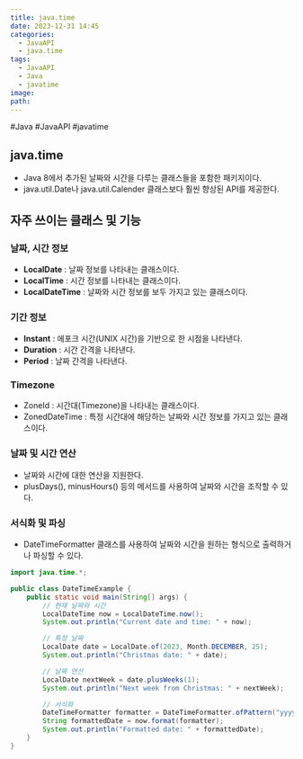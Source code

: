 ```yaml
---
title: java.time
date: 2023-12-31 14:45
categories:
  - JavaAPI
  - java.time
tags:
  - JavaAPI
  - Java
  - javatime
image: 
path:
---
```

#Java #JavaAPI #javatime 

## java.time
+ Java 8에서 추가된 날짜와 시간을 다루는 클래스들을 포함한 패키지이다.
+ java.util.Date나 java.util.Calender 클래스보다 훨씬 향상된 API를 제공한다.

## 자주 쓰이는 클래스 및 기능
### 날짜, 시간 정보
+ **LocalDate** : 날짜 정보를 나타내는 클래스이다.
+ **LocalTime** : 시간 정보를 나타내는 클래스이다.
+ **LocalDateTime** : 날짜와 시간 정보를 보두 가지고 있는 클래스이다.

### 기간 정보
+ **Instant** : 에포크 시간(UNIX 시간)을 기반으로 한 시점을 나타낸다.
+ **Duration** : 시간 간격을 나타낸다.
+ **Period** : 날짜 간격을 나타낸다.

### Timezone
+ ZoneId : 시간대(Timezone)을 나타내는 클래스이다.
+ ZonedDateTime : 특정 시간대에 해당하는 날짜와 시간 정보를 가지고 있는 클래스이다.

### 날짜 및 시간 연산
+ 날짜와 시간에 대한 연산을 지원한다.
+ plusDays(), minusHours() 등의 메서드를 사용하여 날짜와 시간을 조작할 수 있다.

### 서식화 및 파싱
+ DateTimeFormatter 클래스를 사용하여 날짜와 시간을 원하는 형식으로 출력하거나 파싱할 수 있다.

```java
import java.time.*;

public class DateTimeExample {
    public static void main(String[] args) {
        // 현재 날짜와 시간
        LocalDateTime now = LocalDateTime.now();
        System.out.println("Current date and time: " + now);

        // 특정 날짜
        LocalDate date = LocalDate.of(2023, Month.DECEMBER, 25);
        System.out.println("Christmas date: " + date);

        // 날짜 연산
        LocalDate nextWeek = date.plusWeeks(1);
        System.out.println("Next week from Christmas: " + nextWeek);

        // 서식화
        DateTimeFormatter formatter = DateTimeFormatter.ofPattern("yyyy-MM-dd HH:mm:ss");
        String formattedDate = now.format(formatter);
        System.out.println("Formatted date: " + formattedDate);
    }
}

```